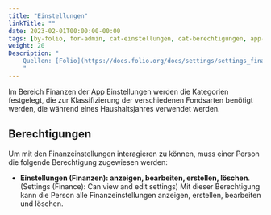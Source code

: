 ```yaml
---
title: "Einstellungen"
linkTitle: ""
date: 2023-02-01T00:00:00-00:00
tags: [by-folio, for-admin, cat-einstellungen, cat-berechtigungen, app-finanzen]
weight: 20
Description: "
    Quellen: [Folio](https://docs.folio.org/docs/settings/settings_finance/settings_finance/ ) & [GBV](https://info.gbv.de/pages/viewpage.action?pageId=850002067)
    "
---
```


Im Bereich Finanzen der App Einstellungen werden die Kategorien festgelegt, die zur Klassifizierung der verschiedenen Fondsarten benötigt werden, die während eines Haushaltsjahres verwendet werden.

## Berechtigungen

Um mit den Finanzeinstellungen interagieren zu können, muss einer Person die folgende Berechtigung zugewiesen werden:

-   **Einstellungen (Finanzen): anzeigen, bearbeiten, erstellen, löschen**. (Settings (Finance): Can view and edit settings)
    Mit dieser Berechtigung kann die Person alle Finanzeinstellungen anzeigen, erstellen, bearbeiten und löschen.
